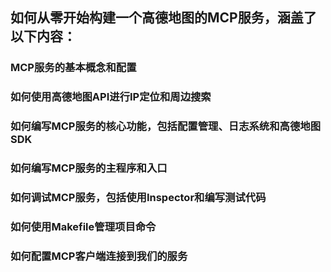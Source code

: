 ## 如何从零开始构建一个高德地图的MCP服务，涵盖了以下内容：

### MCP服务的基本概念和配置
### 如何使用高德地图API进行IP定位和周边搜索
### 如何编写MCP服务的核心功能，包括配置管理、日志系统和高德地图SDK
### 如何编写MCP服务的主程序和入口
### 如何调试MCP服务，包括使用Inspector和编写测试代码
### 如何使用Makefile管理项目命令
### 如何配置MCP客户端连接到我们的服务